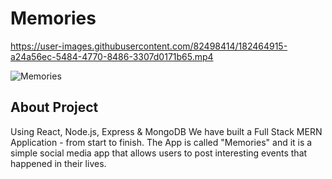 # Memories

https://user-images.githubusercontent.com/82498414/182464915-a24a56ec-5484-4770-8486-3307d0171b65.mp4


![Memories](https://i.ibb.co/7CmVbCW/image.png)

## About Project

Using React, Node.js, Express & MongoDB We have built a Full Stack MERN Application - from start to finish. The App is called "Memories" and it is a simple social media app that allows users to post interesting events that happened in their lives.
